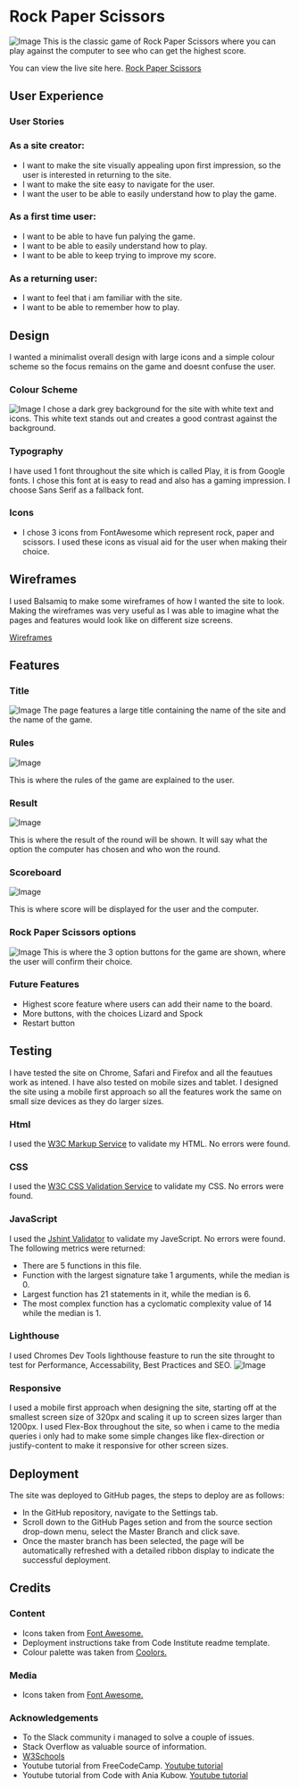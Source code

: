 # Rock Paper Scissors
![Image](assets/screenshots/mock-up.png?raw=true)
This is the classic game of Rock Paper Scissors where you can play against the computer to see who can get the highest score.

You can view the live site here. [Rock Paper Scissors](https://jakeshaw61.github.io/rock-paper-scissors/)

## User Experience

### User Stories

### As a site creator:
- I want to make the site visually appealing upon first impression, so the user is interested in returning to the site.
- I want to make the site easy to navigate for the user.
- I want the user to be able to easily understand how to play the game.

### As a first time user:
- I want to be able to have fun palying the game.
- I want to be able to easily understand how to play.
- I want to be able to keep trying to improve my score.

### As a returning user:
- I want to feel that i am familiar with the site.  
- I want to be able to remember how to play. 

## Design 
I wanted a minimalist overall design with large icons and a simple colour scheme so the focus remains on the game and doesnt confuse the user.

### Colour Scheme
![Image](assets/screenshots/colours.png)
I chose a dark grey background for the site with white text and icons. This white text stands out and creates a good contrast against the background. 

### Typography
I have used 1 font throughout the site which is called Play, it is from Google fonts. I chose this font at is easy to read and also has a gaming impression. I choose Sans Serif as a fallback font. 

### Icons 
- I chose 3 icons from FontAwesome which represent rock, paper and scissors. I used these icons as visual aid for the user when making their choice.

## Wireframes 
I used Balsamiq to make some wireframes of how I wanted the site to look. Making the wireframes was very useful as I was able to imagine what the pages and features would look like on different size screens. 

[Wireframes](https://github.com/jakeshaw61/rock-paper-scissors/tree/main/assets/wireframes)

## Features

### Title
![Image](assets/screenshots/title.png?raw=true)
The page features a large title containing the name of the site and the name of the game.

### Rules
![Image](assets/screenshots/rules.png?raw=true)

This is where the rules of the game are explained to the user.

### Result
![Image](assets/screenshots/result.png?raw=true) 

This is where the result of the round will be shown. It will say what the option the computer has chosen and who won the round.

### Scoreboard
![Image](assets/screenshots/scoreboard.png??raw=true) 

This is where score will be displayed for the user and the computer.

### Rock Paper Scissors options  
![Image](assets/screenshots/options.png??raw=true) 
This is where the 3 option buttons for the game are shown, where the user will confirm their choice.

### Future Features
- Highest score feature where users can add their name to the board.
- More buttons, with the choices Lizard and Spock
- Restart button

## Testing 
I have tested the site on Chrome, Safari and Firefox and all the feautues work as intened. I have also tested on mobile sizes and tablet. I designed the site using a mobile first approach so all the features work the same on small size devices as they do larger sizes. 

### Html 
I used the [W3C Markup Service](https://validator.w3.org/) to validate my HTML. No errors were found.
 
### CSS
I used the [W3C CSS Validation Service](https://jigsaw.w3.org/css-validator/) to validate my CSS. No errors were found. 

### JavaScript
I used the [Jshint Validator](https://jshint.com/) to validate my JaveScript. No errors were found. The following metrics were returned:
- There are 5 functions in this file.
- Function with the largest signature take 1 arguments, while the median is 0.
- Largest function has 21 statements in it, while the median is 6.
- The most complex function has a cyclomatic complexity value of 14 while the median is 1.

### Lighthouse 
I used Chromes Dev Tools lighthouse feasture to run the site throught to test for Performance, Accessability, Best Practices and SEO.
![Image](assets/screenshots/lighthouse.png?raw=true)

### Responsive 
I used a mobile first approach when designing the site, starting off at the smallest screen size of 320px and scaling it up to screen sizes larger than 1200px. I used Flex-Box throughout the site, so when i came to the media queries i only had to make some simple changes like flex-direction or justify-content to make it responsive for other screen sizes. 

## Deployment 
The site was deployed to GitHub pages, the steps to deploy are as follows:
- In the GitHub repository, navigate to the Settings tab.
- Scroll down to the GitHub Pages setion and from the source section drop-down menu, select the Master Branch and click save.
- Once the master branch has been selected, the page will be automatically refreshed with a detailed ribbon display to indicate the successful deployment.

## Credits 

### Content 
- Icons taken from [Font Awesome.](https://fontawesome.com/)
- Deployment instructions take from Code Institute readme template. 
- Colour palette was taken from [Coolors.](https://coolors.co/)

### Media 
- Icons taken from [Font Awesome.](https://fontawesome.com/)

### Acknowledgements 
- To the Slack community i managed to solve a couple of issues.
- Stack Overflow as valuable source of information.
- [W3Schools](https://www.w3schools.com/) 
- Youtube tutorial from FreeCodeCamp. [Youtube tutorial](https://www.youtube.com/watch?v=jaVNP3nIAv0&ab_channel=freeCodeCamp.org)
- Youtube tutorial from Code with Ania Kubow. [Youtube tutorial](https://www.youtube.com/watch?v=RwFeg0cEZvQ&ab_channel=CodewithAniaKub%C3%B3w)
